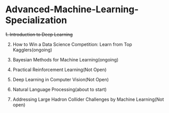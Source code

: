 # Advanced-Machine-Learning-Specialization
~~1. Introduction to Deep Learning~~

2. How to Win a Data Science Competition: Learn from Top Kagglers(ongoing)

3. Bayesian Methods for Machine Learning(ongoing)

4. Practical Reinforcement Learning(Not Open)

5. Deep Learning in Computer Vision(Not Open)

6. Natural Language Processing(about to start)

7. Addressing Large Hadron Collider Challenges by Machine Learning(Not open)
